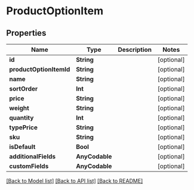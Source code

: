 # ProductOptionItem

## Properties
Name | Type | Description | Notes
------------ | ------------- | ------------- | -------------
**id** | **String** |  | [optional] 
**productOptionItemId** | **String** |  | [optional] 
**name** | **String** |  | [optional] 
**sortOrder** | **Int** |  | [optional] 
**price** | **String** |  | [optional] 
**weight** | **String** |  | [optional] 
**quantity** | **Int** |  | [optional] 
**typePrice** | **String** |  | [optional] 
**sku** | **String** |  | [optional] 
**isDefault** | **Bool** |  | [optional] 
**additionalFields** | **AnyCodable** |  | [optional] 
**customFields** | **AnyCodable** |  | [optional] 

[[Back to Model list]](../README.md#documentation-for-models) [[Back to API list]](../README.md#documentation-for-api-endpoints) [[Back to README]](../README.md)


